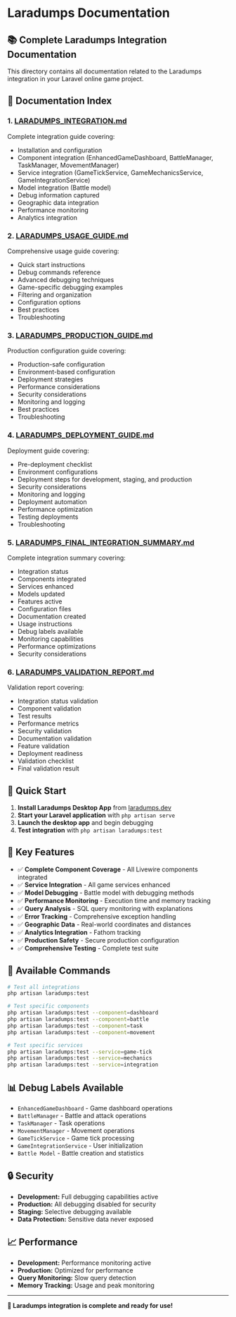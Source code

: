# Laradumps Documentation

## 📚 **Complete Laradumps Integration Documentation**

This directory contains all documentation related to the Laradumps integration in your Laravel online game project.

## 📖 **Documentation Index**

### **1. [LARADUMPS_INTEGRATION.md](LARADUMPS_INTEGRATION.md)**
Complete integration guide covering:
- Installation and configuration
- Component integration (EnhancedGameDashboard, BattleManager, TaskManager, MovementManager)
- Service integration (GameTickService, GameMechanicsService, GameIntegrationService)
- Model integration (Battle model)
- Debug information captured
- Geographic data integration
- Performance monitoring
- Analytics integration

### **2. [LARADUMPS_USAGE_GUIDE.md](LARADUMPS_USAGE_GUIDE.md)**
Comprehensive usage guide covering:
- Quick start instructions
- Debug commands reference
- Advanced debugging techniques
- Game-specific debugging examples
- Filtering and organization
- Configuration options
- Best practices
- Troubleshooting

### **3. [LARADUMPS_PRODUCTION_GUIDE.md](LARADUMPS_PRODUCTION_GUIDE.md)**
Production configuration guide covering:
- Production-safe configuration
- Environment-based configuration
- Deployment strategies
- Performance considerations
- Security considerations
- Monitoring and logging
- Best practices
- Troubleshooting

### **4. [LARADUMPS_DEPLOYMENT_GUIDE.md](LARADUMPS_DEPLOYMENT_GUIDE.md)**
Deployment guide covering:
- Pre-deployment checklist
- Environment configurations
- Deployment steps for development, staging, and production
- Security considerations
- Monitoring and logging
- Deployment automation
- Performance optimization
- Testing deployments
- Troubleshooting

### **5. [LARADUMPS_FINAL_INTEGRATION_SUMMARY.md](LARADUMPS_FINAL_INTEGRATION_SUMMARY.md)**
Complete integration summary covering:
- Integration status
- Components integrated
- Services enhanced
- Models updated
- Features active
- Configuration files
- Documentation created
- Usage instructions
- Debug labels available
- Monitoring capabilities
- Performance optimizations
- Security considerations

### **6. [LARADUMPS_VALIDATION_REPORT.md](LARADUMPS_VALIDATION_REPORT.md)**
Validation report covering:
- Integration status validation
- Component validation
- Test results
- Performance metrics
- Security validation
- Documentation validation
- Feature validation
- Deployment readiness
- Validation checklist
- Final validation result

## 🚀 **Quick Start**

1. **Install Laradumps Desktop App** from [laradumps.dev](https://laradumps.dev)
2. **Start your Laravel application** with `php artisan serve`
3. **Launch the desktop app** and begin debugging
4. **Test integration** with `php artisan laradumps:test`

## 🎯 **Key Features**

- ✅ **Complete Component Coverage** - All Livewire components integrated
- ✅ **Service Integration** - All game services enhanced
- ✅ **Model Debugging** - Battle model with debugging methods
- ✅ **Performance Monitoring** - Execution time and memory tracking
- ✅ **Query Analysis** - SQL query monitoring with explanations
- ✅ **Error Tracking** - Comprehensive exception handling
- ✅ **Geographic Data** - Real-world coordinates and distances
- ✅ **Analytics Integration** - Fathom tracking
- ✅ **Production Safety** - Secure production configuration
- ✅ **Comprehensive Testing** - Complete test suite

## 🔧 **Available Commands**

```bash
# Test all integrations
php artisan laradumps:test

# Test specific components
php artisan laradumps:test --component=dashboard
php artisan laradumps:test --component=battle
php artisan laradumps:test --component=task
php artisan laradumps:test --component=movement

# Test specific services
php artisan laradumps:test --service=game-tick
php artisan laradumps:test --service=mechanics
php artisan laradumps:test --service=integration
```

## 📊 **Debug Labels Available**

- `EnhancedGameDashboard` - Game dashboard operations
- `BattleManager` - Battle and attack operations
- `TaskManager` - Task operations
- `MovementManager` - Movement operations
- `GameTickService` - Game tick processing
- `GameIntegrationService` - User initialization
- `Battle Model` - Battle creation and statistics

## 🔒 **Security**

- **Development:** Full debugging capabilities active
- **Production:** All debugging disabled for security
- **Staging:** Selective debugging available
- **Data Protection:** Sensitive data never exposed

## 📈 **Performance**

- **Development:** Performance monitoring active
- **Production:** Optimized for performance
- **Query Monitoring:** Slow query detection
- **Memory Tracking:** Usage and peak monitoring

---

**🎯 Laradumps integration is complete and ready for use!**
